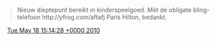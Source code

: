 > Nieuw dieptepunt bereikt in kinderspeelgoed\. Mèt de obligate bling\-telefoon  http://yfrog\.com/aftafj Paris Hilton, bedankt\.

<img src="../../media/tweet.ico" width="12" /> [Tue May 18 15:14:28 +0000 2010](https://twitter.com/DromerDenker/status/14233171343)